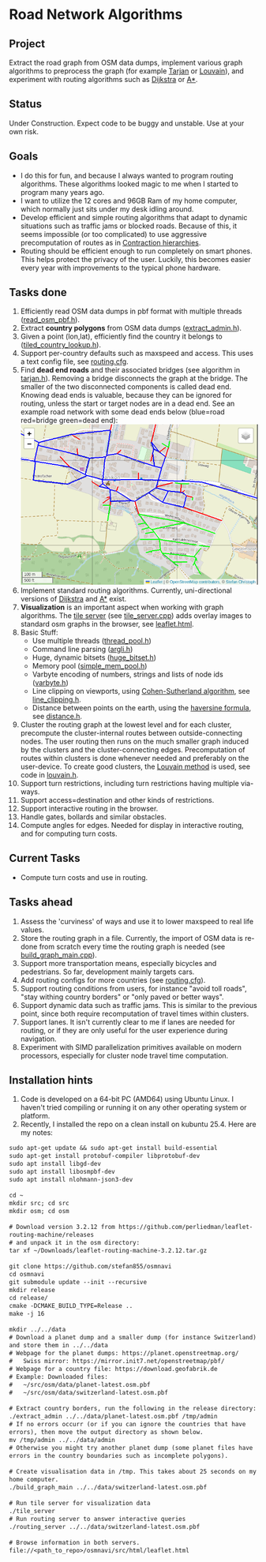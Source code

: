 # Road Network Algorithms

## Project
Extract the road graph from OSM data dumps, implement various graph algorithms to preprocess the graph (for example [Tarjan](https://en.wikipedia.org/wiki/Bridge_(graph_theory)#Tarjan%27s_bridge-finding_algorithm) or [Louvain](https://en.wikipedia.org/wiki/Louvain_method)), and experiment with routing algorithms such as [Dijkstra](https://en.wikipedia.org/wiki/Dijkstra%27s_algorithm) or [A*](https://en.wikipedia.org/wiki/A*_search_algorithm).

## Status
Under Construction. Expect code to be buggy and unstable. Use at your own risk.

## Goals
* I do this for fun, and because I always wanted to program routing algorithms. These algorithms looked magic to me when I started to program many years ago.
* I want to utilize the 12 cores and 96GB Ram of my home computer, which normally just sits under my desk idling around.
* Develop efficient and simple routing algorithms that adapt to dynamic situations such as traffic jams or blocked roads. Because of this, it seems impossible (or too complicated) to use aggressive precomputation of routes as in [Contraction hierarchies](https://en.wikipedia.org/wiki/Contraction_hierarchies). 
* Routing should be efficient enough to run completely on smart phones. This helps protect the privacy of the user. Luckily, this becomes easier every year with improvements to the typical phone hardware. 

## Tasks done
1. Efficiently read OSM data dumps in pbf format with multiple threads ([read_osm_pbf.h](./src/osm/read_osm_pbf.h)).
2. Extract **country polygons** from OSM data dumps ([extract_admin.h](./src/bin/extract_admin.cpp)).
3. Given a point (lon,lat), efficiently find the country it belongs to ([tiled_country_lookup.h](./src/geometry/tiled_country_lookup.h)).
4. Support per-country defaults such as maxspeed and access. This uses a text config file, see [routing.cfg](./config/routing.cfg).
5. Find **dead end roads** and their associated bridges (see algorithm in [tarjan.h](./src/algos/tarjan.h)). Removing a bridge disconnects the graph at the bridge. The smaller of the two disconnected components is called dead end. Knowing dead ends is valuable, because they can be ignored for routing, unless the start or target nodes are in a dead end. See an example road network with some dead ends below (blue=road red=bridge green=dead end): ![Routing Network with Dead ends](./docs/pictures/example_deadend.png)
6. Implement standard routing algorithms. Currently, uni-directional versions of [Dijkstra](./src/algos/dijkstra.h) and [A*](./src/algos/astar.h) exist.
7. **Visualization** is an important aspect when working with graph algorithms. The [tile server](https://switch2osm.org/using-tiles/) (see [tile_server.cpp](./src/bin/tile_server.cpp)) adds overlay images to standard osm graphs in the browser, see [leaflet.html](./src/html/leaflet.html).
8. Basic Stuff:
   * Use multiple threads ([thread_pool.h](./src/base/thread_pool.h))
   * Command line parsing ([argli.h](./src/base/argli.h))
   * Huge, dynamic bitsets ([huge_bitset.h](./src/base/huge_bitset.h))
   * Memory pool ([simple_mem_pool.h](./src/base/simple_mem_pool.h))
   * Varbyte encoding of numbers, strings and lists of node ids ([varbyte.h](./src/base/varbyte.h))
   * Line clipping on viewports, using [Cohen-Sutherland algorithm](https://en.wikipedia.org/wiki/Cohen-Sutherland_algorithm), see [line_clipping.h](./src/geometry/line_clipping.h).
   * Distance between points on the earth, using the [haversine formula](https://en.wikipedia.org/wiki/Haversine_formula), see [distance.h](./src/geometry/distance.h).
1. Cluster the routing graph at the lowest level and for each cluster, precompute the cluster-internal routes between outside-connecting nodes. The user routing then runs on the much smaller graph induced by the clusters and the cluster-connecting edges. Precomputation of routes within clusters is done whenever needed and preferably on the user-device. To create good clusters, the [Louvain method](https://en.wikipedia.org/wiki/Louvain_method) is used, see  code in [louvain.h](./src/algos/louvain.h).
1. Support turn restrictions, including turn restrictions having multiple via-ways.
1. Support access=destination and other kinds of restrictions.
1. Support interactive routing in the browser.
1. Handle gates, bollards and similar obstacles.
1. Compute angles for edges. Needed for display in interactive routing, and for computing turn costs.
  
## Current Tasks
* Compute turn costs and use in routing.

## Tasks ahead
1. Assess the 'curviness' of ways and use it to lower maxspeed to real life values.
2. Store the routing graph in a file. Currently, the import of OSM data is re-done from scratch every time the routing graph is needed (see [build_graph_main.cpp](./src/bin/build_graph_main.cpp)).
1. Support more transportation means, especially bicycles and pedestrians. So far, development mainly targets cars.
1. Add routing configs for more countries (see [routing.cfg](config/routing.cfg)).
1. Support routing conditions from users, for instance "avoid toll roads", "stay withing country borders" or "only paved or better ways".
1. Support dynamic data such as traffic jams. This is similar to the previous point, since both require recomputation of travel times within clusters.
1. Support lanes. It isn't currently clear to me if lanes are needed for routing, or if they are only useful for the user experience during navigation.
1. Experiment with SIMD parallelization primitives available on modern processors, especially for cluster node travel time computation.

## Installation hints
1. Code is developed on a 64-bit PC (AMD64) using Ubuntu Linux. I haven't tried compiling or running it on any other operating system or platform.
2. Recently, I installed the repo on a clean install on kubuntu 25.4. Here are my notes:
```
sudo apt-get update && sudo apt-get install build-essential
sudo apt-get install protobuf-compiler libprotobuf-dev
sudo apt install libgd-dev
sudo apt install libosmpbf-dev
sudo apt install nlohmann-json3-dev

cd ~
mkdir src; cd src
mkdir osm; cd osm

# Download version 3.2.12 from https://github.com/perliedman/leaflet-routing-machine/releases 
# and unpack it in the osm directory:
tar xf ~/Downloads/leaflet-routing-machine-3.2.12.tar.gz

git clone https://github.com/stefan855/osmnavi
cd osmnavi
git submodule update --init --recursive
mkdir release
cd release/
cmake -DCMAKE_BUILD_TYPE=Release ..
make -j 16

mkdir ../../data
# Download a planet dump and a smaller dump (for instance Switzerland) and store them in ../../data
# Webpage for the planet dumps: https://planet.openstreetmap.org/
#   Swiss mirror: https://mirror.init7.net/openstreetmap/pbf/
# Webpage for a country file: https://download.geofabrik.de
# Example: Downloaded files:
#   ~/src/osm/data/planet-latest.osm.pbf
#   ~/src/osm/data/switzerland-latest.osm.pbf

# Extract country borders, run the following in the release directory:
./extract_admin ../../data/planet-latest.osm.pbf /tmp/admin
# If no errors occurr (or if you can ignore the countries that have errors), then move the output directory as shown below.
mv /tmp/admin ../../data/admin
# Otherwise you might try another planet dump (some planet files have errors in the country boundaries such as incomplete polygons).

# Create visualisation data in /tmp. This takes about 25 seconds on my home computer.
./build_graph_main ../../data/switzerland-latest.osm.pbf

# Run tile server for visualization data
./tile_server
# Run routing server to answer interactive queries
./routing_server ../../data/switzerland-latest.osm.pbf

# Browse information in both servers.
file://<path_to_repo>/osmnavi/src/html/leaflet.html
```
